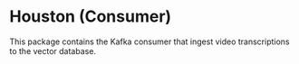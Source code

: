 # Houston (Consumer)

This package contains the Kafka consumer that ingest video transcriptions to the vector database.